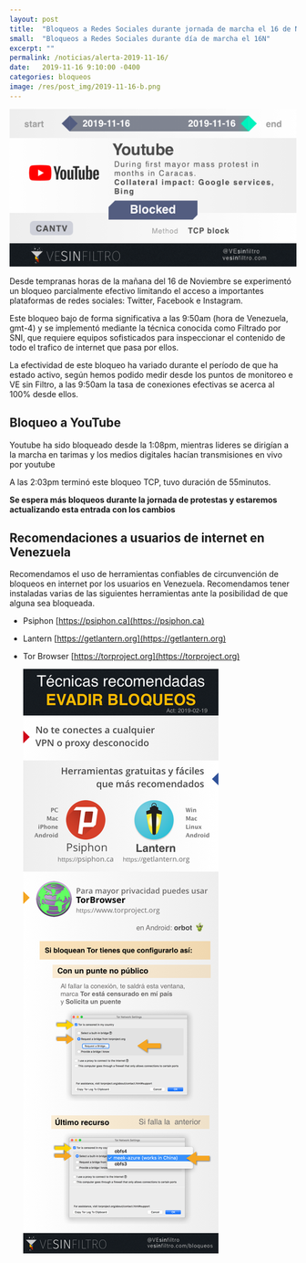 ```yaml
---
layout: post
title:  "Bloqueos a Redes Sociales durante jornada de marcha el 16 de Noviembre"
small:  "Bloqueos a Redes Sociales durante día de marcha el 16N"
excerpt: ""
permalink: /noticias/alerta-2019-11-16/
date:   2019-11-16 9:10:00 -0400
categories: bloqueos
image: /res/post_img/2019-11-16-b.png
---
```


![Cover image](/res/post_img/2019-11-16-b.png)

Desde tempranas horas de la mañana del 16 de Noviembre se experimentó un bloqueo parcialmente efectivo limitando el acceso a importantes plataformas de redes sociales: Twitter, Facebook e Instagram.

Este bloqueo bajo de forma significativa a las 9:50am (hora de Venezuela, gmt-4) y se implementó mediante la técnica conocida como Filtrado por SNI, que requiere equipos sofisticados para inspeccionar el contenido de todo el trafico de internet que pasa por ellos.

La efectividad de este bloqueo ha variado durante el período de que ha estado activo, según hemos podido medir desde los puntos de monitoreo e VE sin Filtro, a las 9:50am la tasa de conexiones efectivas se acerca al 100% desde ellos.

## Bloqueo a YouTube

Youtube ha sido bloqueado desde la 1:08pm, mientras lideres se dirigían a la marcha en tarimas y los medios digitales hacían transmisiones en vivo por youtube

A las 2:03pm terminó este bloqueo TCP, tuvo duración de 55minutos.


**Se espera más bloqueos durante la jornada de protestas y estaremos actualizando esta entrada con los cambios**


## Recomendaciones a usuarios de internet en Venezuela

Recomendamos el uso de herramientas confiables de circunvención de
bloqueos en internet por los usuarios en Venezuela. Recomendamos tener instaladas varias de las
siguientes herramientas ante la posibilidad de que alguna sea bloqueada.

-   Psiphon [https://psiphon.ca](https://psiphon.ca)

-   Lantern [https://getlantern.org](https://getlantern.org)

-   Tor Browser [https://torproject.org](https://torproject.org)

    ![](/res/img/tecnicas_evadir_bloqueos.png)
